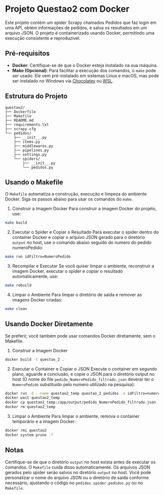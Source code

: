 # Projeto Questao2 com Docker

Este projeto contém um spider Scrapy chamados Pedidos que faz login em uma API, obtém informações de pedidos, e salva os resultados em um arquivo JSON. O projeto é containerizado usando Docker, permitindo uma execução consistente e reproduzível.

## Pré-requisitos

- **Docker**: Certifique-se de que o Docker esteja instalado na sua máquina.
- **Make (Opcional)**: Para facilitar a execução dos comandos, o `make` pode ser usado. Ele vem pré-instalado em sistemas Linux e macOS, mas pode ser instalado no Windows via [Chocolatey](https://chocolatey.org/install) ou [WSL](https://docs.microsoft.com/pt-br/windows/wsl/install).

## Estrutura do Projeto

```plaintext
questao2/
├── Dockerfile
├── Makefile
├── README.md
├── requirements.txt
├── scrapy.cfg
└── pedidos/
    ├── __init__.py
    ├── items.py
    ├── middlewares.py
    ├── pipelines.py
    ├── settings.py
    └── spiders/
        ├── __init__.py
        └── pedidos.py

```
## Usando o Makefile
O `Makefile` automatiza a construção, execução e limpeza do ambiente Docker. Siga os passos abaixo para usar os comandos do `make`.

1. Construir a Imagem Docker
Para construir a imagem Docker do projeto, use:

```bash
make build
```

2. Executar o Spider e Copiar o Resultado
Para executar o spider dentro do container Docker e copiar o arquivo JSON gerado para o diretório `output` no host, use o comando abaixo seguido do numero do pedido numeroPedido:

```bash
make run idFiltro=NumeroPedido
```

3. Recompilar e Executar
Se você quiser limpar o ambiente, reconstruir a imagem Docker, executar o spider e copiar o resultado automaticamente, use:

```bash
make rebuild
```

4. Limpar o Ambiente
Para limpar o diretório de saída e remover as imagens Docker criadas:

```bash
make clean
```

## Usando Docker Diretamente
Se preferir, você também pode usar comandos Docker diretamente, sem o Makefile.

1. Construir a Imagem Docker

```bash
docker build -t questao_2 .
```

2. Executar o Container e Copiar o JSON
Execute o container em segundo plano, aguarde a conclusão, e copie o JSON para o diretório output no host (O nome do file `pedido_NumeroPedido_filtrado.json` deverar ter o `NumeroPedido` substituido pelo numero utilizado na pesquisa):

```bash
docker run -d --name questao2_temp questao_2 pedidos -a idFiltro=numeroPedido
docker wait questao2_temp
docker cp questao2_temp:/app/output/pedido_NumeroPedido_filtrado.json ./output/
docker rm questao2_temp
```

3. Limpar o Ambiente
Para limpar o ambiente, remova o container temporário e a imagem Docker:

```bash
docker rmi questao2
docker system prune -f
```

## Notas
Certifique-se de que o diretório `output` no host exista antes de executar os comandos. O `Makefile` cuida disso automaticamente.
Os arquivos JSON gerados pelo spider serão salvos no diretório `output` no host.
Você pode personalizar o nome do arquivo JSON ou o diretório de saída conforme necessário, ajustando o código no `pedidos.spider.pedidos.py` ou no `Makefile`.
